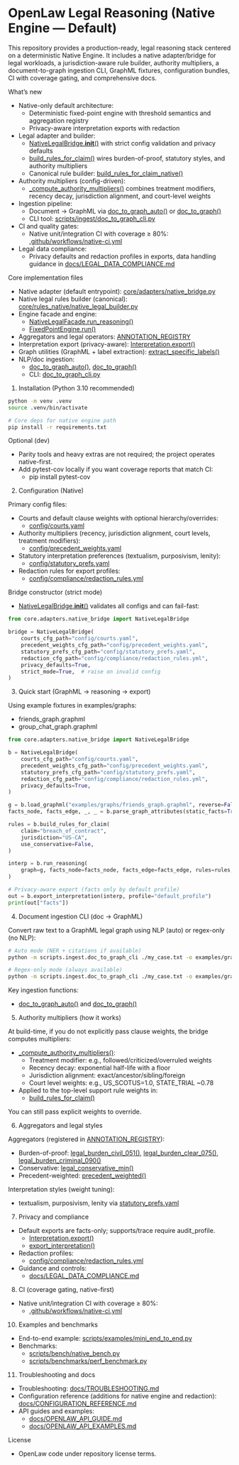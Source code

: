 # OpenLaw Legal Reasoning (Native Engine — Default)

This repository provides a production-ready, legal reasoning stack centered on a deterministic Native Engine. It includes a native adapter/bridge for legal workloads, a jurisdiction-aware rule builder, authority multipliers, a document-to-graph ingestion CLI, GraphML fixtures, configuration bundles, CI with coverage gating, and comprehensive docs.

What’s new
- Native-only default architecture:
  - Deterministic fixed-point engine with threshold semantics and aggregation registry
  - Privacy-aware interpretation exports with redaction
- Legal adapter and builder:
  - [NativeLegalBridge.__init__()](core/adapters/native_bridge.py:55) with strict config validation and privacy defaults
  - [build_rules_for_claim()](core/adapters/native_bridge.py:450) wires burden-of-proof, statutory styles, and authority multipliers
  - Canonical rule builder: [build_rules_for_claim_native()](core/rules_native/native_legal_builder.py:373)
- Authority multipliers (config-driven):
  - [_compute_authority_multipliers()](core/adapters/native_bridge.py:325) combines treatment modifiers, recency decay, jurisdiction alignment, and court-level weights
- Ingestion pipeline:
  - Document → GraphML via [doc_to_graph_auto()](nlp/doc_to_graph.py:180) or [doc_to_graph()](nlp/doc_to_graph.py:96)
  - CLI tool: [scripts/ingest/doc_to_graph_cli.py](scripts/ingest/doc_to_graph_cli.py:1)
- CI and quality gates:
  - Native unit/integration CI with coverage ≥ 80%: [.github/workflows/native-ci.yml](.github/workflows/native-ci.yml:1)
- Legal data compliance:
  - Privacy defaults and redaction profiles in exports, data handling guidance in [docs/LEGAL_DATA_COMPLIANCE.md](docs/LEGAL_DATA_COMPLIANCE.md)

Core implementation files
- Native adapter (default entrypoint): [core/adapters/native_bridge.py](core/adapters/native_bridge.py:1)
- Native legal rules builder (canonical): [core/rules_native/native_legal_builder.py](core/rules_native/native_legal_builder.py:1)
- Engine facade and engine:
  - [NativeLegalFacade.run_reasoning()](core/native/facade.py:75)
  - [FixedPointEngine.run()](core/native/engine.py:61)
- Aggregators and legal operators: [ANNOTATION_REGISTRY](core/native/annotate.py:285)
- Interpretation export (privacy-aware): [Interpretation.export()](core/native/interpretation.py:127)
- Graph utilities (GraphML + label extraction): [extract_specific_labels()](core/native/graph.py:101)
- NLP/doc ingestion:
  - [doc_to_graph_auto()](nlp/doc_to_graph.py:180), [doc_to_graph()](nlp/doc_to_graph.py:96)
  - CLI: [doc_to_graph_cli.py](scripts/ingest/doc_to_graph_cli.py:1)

1. Installation (Python 3.10 recommended)

```bash
python -m venv .venv
source .venv/bin/activate

# Core deps for native engine path
pip install -r requirements.txt
```

Optional (dev)
- Parity tools and heavy extras are not required; the project operates native-first.
- Add pytest-cov locally if you want coverage reports that match CI:
  - pip install pytest-cov

2. Configuration (Native)

Primary config files:
- Courts and default clause weights with optional hierarchy/overrides:
  - [config/courts.yaml](config/courts.yaml:1)
- Authority multipliers (recency, jurisdiction alignment, court levels, treatment modifiers):
  - [config/precedent_weights.yaml](config/precedent_weights.yaml:1)
- Statutory interpretation preferences (textualism, purposivism, lenity):
  - [config/statutory_prefs.yaml](config/statutory_prefs.yaml:1)
- Redaction rules for export profiles:
  - [config/compliance/redaction_rules.yml](config/compliance/redaction_rules.yml:1)

Bridge constructor (strict mode)
- [NativeLegalBridge.__init__()](core/adapters/native_bridge.py:55) validates all configs and can fail-fast:

```python
from core.adapters.native_bridge import NativeLegalBridge

bridge = NativeLegalBridge(
    courts_cfg_path="config/courts.yaml",
    precedent_weights_cfg_path="config/precedent_weights.yaml",
    statutory_prefs_cfg_path="config/statutory_prefs.yaml",
    redaction_cfg_path="config/compliance/redaction_rules.yml",
    privacy_defaults=True,
    strict_mode=True,  # raise on invalid config
)
```

3. Quick start (GraphML → reasoning → export)

Using example fixtures in examples/graphs:
- friends_graph.graphml
- group_chat_graph.graphml

```python
from core.adapters.native_bridge import NativeLegalBridge

b = NativeLegalBridge(
    courts_cfg_path="config/courts.yaml",
    precedent_weights_cfg_path="config/precedent_weights.yaml",
    statutory_prefs_cfg_path="config/statutory_prefs.yaml",
    redaction_cfg_path="config/compliance/redaction_rules.yml",
    privacy_defaults=True,
)

g = b.load_graphml("examples/graphs/friends_graph.graphml", reverse=False)
facts_node, facts_edge, _, _ = b.parse_graph_attributes(static_facts=True)

rules = b.build_rules_for_claim(
    claim="breach_of_contract",
    jurisdiction="US-CA",
    use_conservative=False,
)

interp = b.run_reasoning(
    graph=g, facts_node=facts_node, facts_edge=facts_edge, rules=rules, tmax=1
)

# Privacy-aware export (facts only by default profile)
out = b.export_interpretation(interp, profile="default_profile")
print(out["facts"])
```

4. Document ingestion CLI (doc → GraphML)

Convert raw text to a GraphML legal graph using NLP (auto) or regex-only (no NLP):

```bash
# Auto mode (NER + citations if available)
python -m scripts.ingest.doc_to_graph_cli ./my_case.txt -o examples/graphs/generated_case.graphml --mode auto --jurisdiction US-CA --default-year 2020

# Regex-only mode (always available)
python -m scripts.ingest.doc_to_graph_cli ./my_case.txt -o examples/graphs/generated_case.graphml --mode regex
```

Key ingestion functions:
- [doc_to_graph_auto()](nlp/doc_to_graph.py:180) and [doc_to_graph()](nlp/doc_to_graph.py:96)

5. Authority multipliers (how it works)

At build-time, if you do not explicitly pass clause weights, the bridge computes multipliers:
- [_compute_authority_multipliers()](core/adapters/native_bridge.py:325):
  - Treatment modifier: e.g., followed/criticized/overruled weights
  - Recency decay: exponential half-life with a floor
  - Jurisdiction alignment: exact/ancestor/sibling/foreign
  - Court level weights: e.g., US_SCOTUS=1.0, STATE_TRIAL ~0.78
- Applied to the top-level support rule weights in:
  - [build_rules_for_claim()](core/adapters/native_bridge.py:450)

You can still pass explicit weights to override.

6. Aggregators and legal styles

Aggregators (registered in [ANNOTATION_REGISTRY](core/native/annotate.py:285)):
- Burden-of-proof: [legal_burden_civil_051()](core/native/annotate.py:175), [legal_burden_clear_075()](core/native/annotate.py:186), [legal_burden_criminal_090()](core/native/annotate.py:197)
- Conservative: [legal_conservative_min()](core/native/annotate.py:208)
- Precedent-weighted: [precedent_weighted()](core/native/annotate.py:226)

Interpretation styles (weight tuning):
- textualism, purposivism, lenity via [statutory_prefs.yaml](config/statutory_prefs.yaml:1)

7. Privacy and compliance

- Default exports are facts-only; supports/trace require audit_profile.
  - [Interpretation.export()](core/native/interpretation.py:127)
  - [export_interpretation()](core/adapters/native_bridge.py:536)
- Redaction profiles:
  - [config/compliance/redaction_rules.yml](config/compliance/redaction_rules.yml:1)
- Guidance and controls:
  - [docs/LEGAL_DATA_COMPLIANCE.md](docs/LEGAL_DATA_COMPLIANCE.md)

8. CI (coverage gating, native-first)

- Native unit/integration CI with coverage ≥ 80%:
  - [.github/workflows/native-ci.yml](.github/workflows/native-ci.yml:1)


10. Examples and benchmarks

- End-to-end example: [scripts/examples/mini_end_to_end.py](scripts/examples/mini_end_to_end.py:1)
- Benchmarks:
  - [scripts/bench/native_bench.py](scripts/bench/native_bench.py:1)
  - [scripts/benchmarks/perf_benchmark.py](scripts/benchmarks/perf_benchmark.py:1)

11. Troubleshooting and docs

- Troubleshooting: [docs/TROUBLESHOOTING.md](docs/TROUBLESHOOTING.md:1)
- Configuration reference (additions for native engine and redaction): [docs/CONFIGURATION_REFERENCE.md](docs/CONFIGURATION_REFERENCE.md:1)
- API guides and examples:
  - [docs/OPENLAW_API_GUIDE.md](docs/OPENLAW_API_GUIDE.md:1)
  - [docs/OPENLAW_API_EXAMPLES.md](docs/OPENLAW_API_EXAMPLES.md:1)

License
- OpenLaw code under repository license terms.